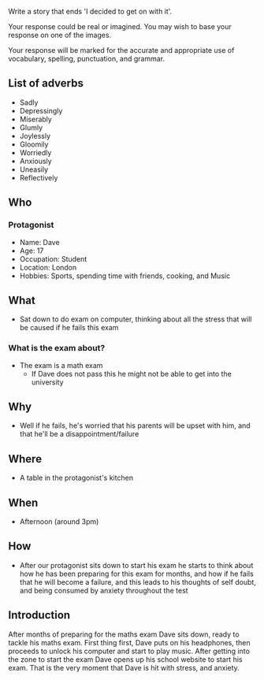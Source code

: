 Write a story that ends 'I decided to get on with it'.

Your response could be real or imagined. You may wish to base
your response on one of the images.

Your response will be marked for the accurate and appropriate
use of vocabulary, spelling, punctuation, and grammar.

## List of adverbs
* Sadly
* Depressingly
* Miserably
* Glumly
* Joylessly
* Gloomily
* Worriedly
* Anxiously
* Uneasily
* Reflectively

## Who
### Protagonist
* Name: Dave
* Age: 17
* Occupation: Student
* Location: London
* Hobbies: Sports, spending time with friends, cooking, and Music

## What
* Sat down to do exam on computer, thinking about all the stress that will be caused if he fails this exam
### What is the exam about?
* The exam is a math exam
    * If Dave does not pass this he might not be able to get into the university

## Why
* Well if he fails, he's worried that his parents will be upset with him, and that he'll be a disappointment/failure

## Where
* A table in the protagonist's kitchen

## When
* Afternoon (around 3pm)

## How
* After our protagonist sits down to start his exam he starts to think
about how he has been preparing for this exam for months, and how if he
fails that he will become a failure, and this leads to his thoughts of self
doubt, and being consumed by anxiety throughout the test

## Introduction
After months of preparing for the maths exam Dave sits down, ready to tackle
his maths exam. First thing first, Dave puts on his headphones, then proceeds
to unlock his computer and start to play music. After getting into the zone to
start the exam Dave opens up his school website to start his exam. That is the
very moment that Dave is hit with stress, and anxiety.
